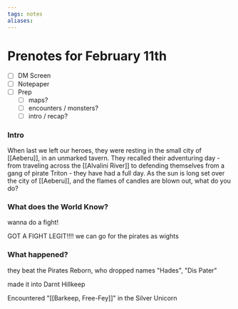 ```yaml
---
tags: notes
aliases:
---
```


# Prenotes for February 11th
- [ ] DM Screen
- [ ] Notepaper
- [ ] Prep
	- [ ] maps?
	- [ ] encounters / monsters?
	- [ ] intro / recap?

### Intro

When last we left our heroes, they were resting in the small city of [[Aeberu]], in an unmarked tavern. They recalled their adventuring day - from traveling across the [[Alvalini River]] to defending themselves from a gang of pirate Triton - they have had a full day. As the sun is long set over the city of [[Aeberu]], and the flames of candles are blown out, what do you do?

### What does the World Know?

wanna do a fight!

GOT A FIGHT LEGIT!!!!
we can go for the pirates as wights

### What happened?

they beat the Pirates Reborn, who dropped names "Hades", "Dis Pater"

made it into Darnt Hillkeep

Encountered "[[Barkeep, Free-Fey]]" in the Silver Unicorn 

